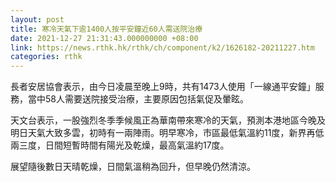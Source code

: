 ```yaml
---
layout: post
title: 寒冷天氣下逾1400人按平安鐘近60人需送院治療
date: 2021-12-27 21:31:43.000000000 +08:00
link: https://news.rthk.hk/rthk/ch/component/k2/1626182-20211227.htm
categories: rthk
---
```


長者安居協會表示，由今日凌晨至晚上9時，共有1473人使用「一線通平安鐘」服務，當中58人需要送院接受治療，主要原因包括氣促及暈眩。

天文台表示，一股強烈冬季季候風正為華南帶來寒冷的天氣，預測本港地區今晚及明日天氣大致多雲，初時有一兩陣雨。明早寒冷，市區最低氣溫約11度，新界再低兩三度，日間短暫時間有陽光及乾燥，最高氣溫約17度。

展望隨後數日天晴乾燥，日間氣溫稍為回升，但早晚仍然清涼。
